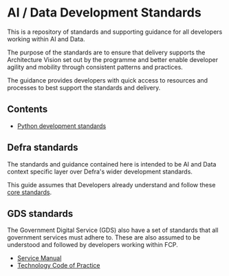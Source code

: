 # AI / Data Development Standards
This is a repository of standards and supporting guidance for all developers working within AI and Data.

The purpose of the standards are to ensure that delivery supports the Architecture Vision set out by the programme and better enable developer agility and mobility through consistent patterns and practices.

The guidance provides developers with quick access to resources and processes to best support the standards and delivery.

## Contents

- [Python development standards](python_development_standards.md)

## Defra standards

The standards and guidance contained here is intended to be AI and Data context specific layer over Defra's wider development standards.

This guide assumes that Developers already understand and follow these [core standards](https://github.com/DEFRA/software-development-standards/).

## GDS standards

The Government Digital Service (GDS) also have a set of standards that all government services must adhere to.  These are also assumed to be understood and followed by developers working within FCP.

- [Service Manual](https://www.gov.uk/service-manual/service-standard)
- [Technology Code of Practice](https://www.gov.uk/guidance/the-technology-code-of-practice)

